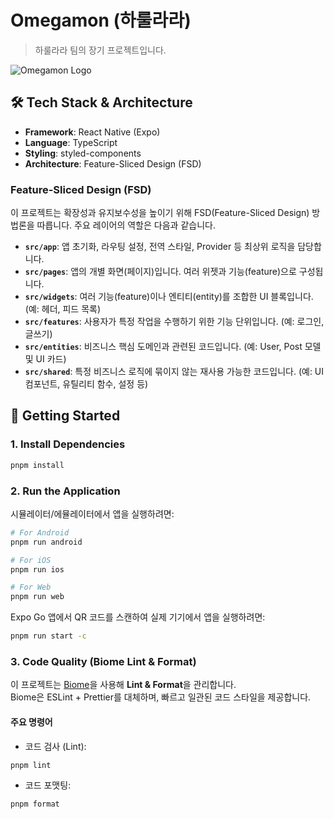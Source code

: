 # Omegamon (하룰라라)

> 하룰라라 팀의 장기 프로젝트입니다.

![Omegamon Logo](https://i.namu.wiki/i/QvhuRsZj-BS9S1XuZOKJeXn_01_OMbh62kYHk2QhOa2zDmS2xrl2Weuk4l0v9xwI576fv2-YG42NQ42wkuI2kw.webp)

## 🛠️ Tech Stack & Architecture

- **Framework**: React Native (Expo)
- **Language**: TypeScript
- **Styling**: styled-components
- **Architecture**: Feature-Sliced Design (FSD)

### Feature-Sliced Design (FSD)

이 프로젝트는 확장성과 유지보수성을 높이기 위해 FSD(Feature-Sliced Design) 방법론을 따릅니다. 주요 레이어의 역할은 다음과 같습니다.

- **`src/app`**: 앱 초기화, 라우팅 설정, 전역 스타일, Provider 등 최상위 로직을 담당합니다.
- **`src/pages`**: 앱의 개별 화면(페이지)입니다. 여러 위젯과 기능(feature)으로 구성됩니다.
- **`src/widgets`**: 여러 기능(feature)이나 엔티티(entity)를 조합한 UI 블록입니다. (예: 헤더, 피드 목록)
- **`src/features`**: 사용자가 특정 작업을 수행하기 위한 기능 단위입니다. (예: 로그인, 글쓰기)
- **`src/entities`**: 비즈니스 핵심 도메인과 관련된 코드입니다. (예: User, Post 모델 및 UI 카드)
- **`src/shared`**: 특정 비즈니스 로직에 묶이지 않는 재사용 가능한 코드입니다. (예: UI 컴포넌트, 유틸리티 함수, 설정 등)

## 🚀 Getting Started

### 1. Install Dependencies

```bash
pnpm install
```

### 2. Run the Application

시뮬레이터/에뮬레이터에서 앱을 실행하려면:

```bash
# For Android
pnpm run android

# For iOS
pnpm run ios

# For Web
pnpm run web
```

Expo Go 앱에서 QR 코드를 스캔하여 실제 기기에서 앱을 실행하려면:

```bash
pnpm run start -c
```

### 3. Code Quality (Biome Lint & Format)

이 프로젝트는 [Biome](https://biomejs.dev/)을 사용해 **Lint & Format**을 관리합니다.  
Biome은 ESLint + Prettier를 대체하며, 빠르고 일관된 코드 스타일을 제공합니다.

#### 주요 명령어

- 코드 검사 (Lint):

```bash
pnpm lint
```

- 코드 포맷팅:

```bash
pnpm format
```
